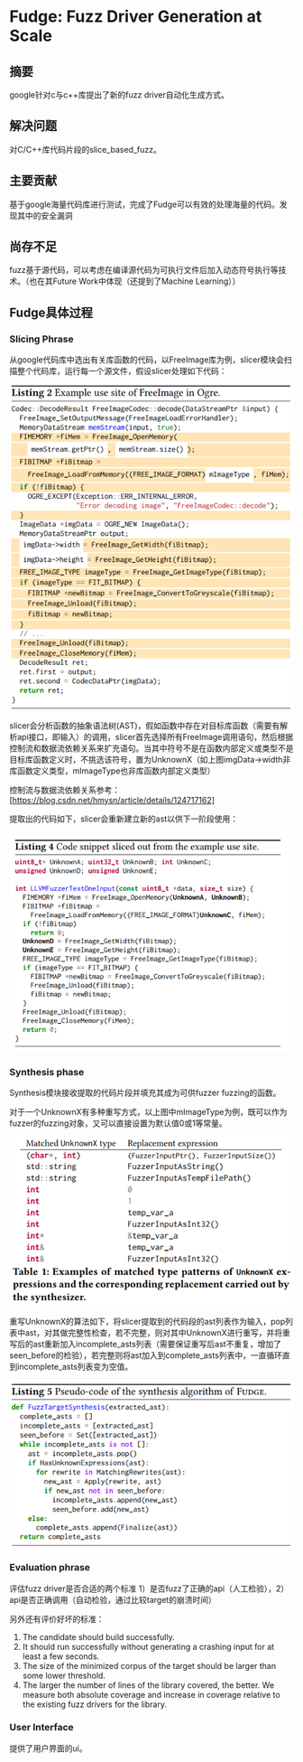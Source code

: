 # Fudge: Fuzz Driver Generation at Scale

## 摘要

google针对c与c++库提出了新的fuzz driver自动化生成方式。

## 解决问题

对C/C++库代码片段的slice_based_fuzz。

## 主要贡献

基于google海量代码库进行测试，完成了Fudge可以有效的处理海量的代码。发现其中的安全漏洞

## 尚存不足

fuzz基于源代码，可以考虑在编译源代码为可执行文件后加入动态符号执行等技术。（也在其Future Work中体现（还提到了Machine Learning））

## Fudge具体过程

### Slicing Phrase

从google代码库中选出有关库函数的代码，以FreeImage库为例，slicer模块会扫描整个代码库，运行每一个源文件，假设slicer处理如下代码：

![listing_2](/img/posts/2023-12-19-Fudge论文笔记/listing_2.png)

slicer会分析函数的抽象语法树(AST)，假如函数中存在对目标库函数（需要有解析api接口，即输入）的调用，slicer首先选择所有FreeImage调用语句，然后根据控制流和数据流依赖关系来扩充语句。当其中符号不是在函数内部定义或类型不是目标库函数定义时，不挑选该符号，置为UnknownX（如上图imgData->width非库函数定义类型，mImageType也非库函数内部定义类型）

控制流与数据流依赖关系参考：[https://blog.csdn.net/hmysn/article/details/124717162]

提取出的代码如下，slicer会重新建立新的ast以供下一阶段使用：

![listing_4](/img/posts/2023-12-19-Fudge论文笔记/listing_4.png)

### Synthesis phase

Synthesis模块接收提取的代码片段并填充其成为可供fuzzer fuzzing的函数。

对于一个UnknownX有多种重写方式，以上图中mImageType为例，既可以作为fuzzer的fuzzing对象，又可以直接设置为默认值0或1等常量。

![table_1](/img/posts/2023-12-19-Fudge论文笔记/table_1.png)

重写UnknownX的算法如下，将slicer提取到的代码段的ast列表作为输入，pop列表中ast，对其做完整性检查，若不完整，则对其中UnknownX进行重写，并将重写后的ast重新加入incomplete_asts列表（需要保证重写后ast不重复，增加了seen_before的检验），若完整则将ast加入到complete_asts列表中，一直循环直到incomplete_asts列表变为空值。

![listing_5](/img/posts/2023-12-19-Fudge论文笔记/listing_5.png)

### Evaluation phrase

评估fuzz driver是否合适的两个标准 1）是否fuzz了正确的api（人工检验），2）api是否正确调用（自动检验，通过比较target的崩溃时间）

另外还有评价好坏的标准：

1. The candidate should build successfully.
2. It should run successfully without generating a crashing
   input for at least a few seconds.
3. The size of the minimized corpus of the target should be
   larger than some lower threshold.
4. The larger the number of lines of the library covered, the
   better. We measure both absolute coverage and increase in
   coverage relative to the existing fuzz drivers for the library.  

### User Interface

提供了用户界面的ui。

